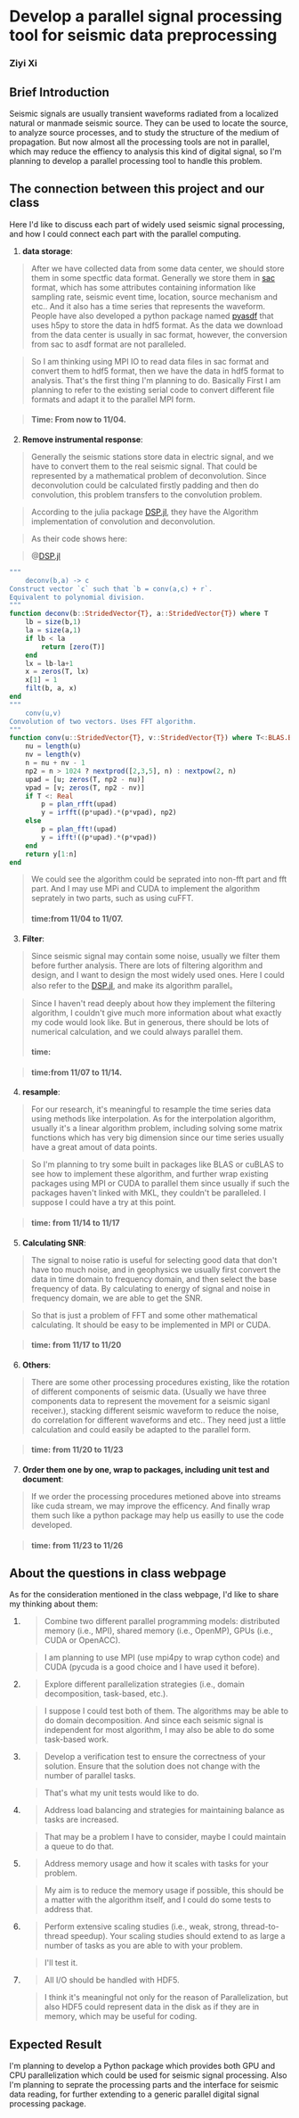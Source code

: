 # Develop a parallel signal processing tool for seismic data preprocessing
### Ziyi Xi

## Brief Introduction

Seismic signals are usually transient waveforms radiated from a localized natural or manmade
seismic source. They can be used to locate the source, to analyze source processes, and
to study the structure of the medium of propagation. But now almost all the processing tools are not in parallel, which may reduce the effiency to analysis this kind of digital signal, so I'm planning to develop a parallel processing tool to handle this problem.

## The connection between this project and our class

Here I'd like to discuss each part of widely used seismic signal processing, and how I could connect each part with the parallel computing.

1. **data storage**: 
>After we have collected data from some data center, we should store them in some spectfic data format. Generally we store them in [sac](https://ds.iris.edu/files/sac-manual/manual/file_format.html) format, which has some attributes containing information like sampling rate, seismic event time, location, source mechanism and etc.. And it also has a time series that represents the waveform. People have also developed a python package named [pyasdf](https://github.com/SeismicData/pyasdf) that uses h5py to store the data in hdf5 format. As the data we download from the data center is usually in sac format, however, the conversion from sac to asdf format are not paralleled. 

>So I am thinking using MPI IO to read data files in sac format and convert them to hdf5 format, then we have the data in hdf5 format to analysis. That's the first thing I'm planning to do. Basically First I am planning to refer to the existing serial code to convert different file formats and adapt it to the parallel MPI form.

> #### Time: From now to 11/04.

2. **Remove instrumental response**: 
>Generally the seismic stations store data in electric signal, and we have to convert them to the real seismic signal. That could be represented by a mathematical problem of deconvolution. Since deconvolution could be calculated firstly padding and then do convolution, this problem transfers to the convolution problem.

>According to the julia package [DSP.jl](https://github.com/JuliaDSP/DSP.jl), they have the Algorithm implementation of convolution and deconvolution.

>As their code shows here:

>@[DSP.jl](https://github.com/JuliaDSP/DSP.jl/blob/f3c9382ba995d6d5d2b06e517c77c9d5b99e0c82/src/dspbase.jl)
```julia
"""
    deconv(b,a) -> c
Construct vector `c` such that `b = conv(a,c) + r`.
Equivalent to polynomial division.
"""
function deconv(b::StridedVector{T}, a::StridedVector{T}) where T
    lb = size(b,1)
    la = size(a,1)
    if lb < la
        return [zero(T)]
    end
    lx = lb-la+1
    x = zeros(T, lx)
    x[1] = 1
    filt(b, a, x)
end
"""
    conv(u,v)
Convolution of two vectors. Uses FFT algorithm.
"""
function conv(u::StridedVector{T}, v::StridedVector{T}) where T<:BLAS.BlasFloat
    nu = length(u)
    nv = length(v)
    n = nu + nv - 1
    np2 = n > 1024 ? nextprod([2,3,5], n) : nextpow(2, n)
    upad = [u; zeros(T, np2 - nu)]
    vpad = [v; zeros(T, np2 - nv)]
    if T <: Real
        p = plan_rfft(upad)
        y = irfft((p*upad).*(p*vpad), np2)
    else
        p = plan_fft!(upad)
        y = ifft!((p*upad).*(p*vpad))
    end
    return y[1:n]
end
```
> We could see the algorithm could be seprated into non-fft part and fft part. And I may use MPi and CUDA to implement the algorithm seprately in two parts, such as using cuFFT.
> #### time:from 11/04 to 11/07.

3. **Filter**: 
>Since seismic signal may contain some noise, usually we filter them before further analysis. There are lots of filtering algorithm and design, and I want to design the most widely used ones. Here I could also refer to the [DSP.jl](https://github.com/JuliaDSP/DSP.jl/tree/master/src/Filters), and make its algorithm parallel。

>Since I haven't read deeply about how they implement the filtering algorithm, I couldn't give much more information about what exactly my code would look like. But in generous, there should be lots of numerical calculation, and we could always parallel them.
> #### time: 

> #### time:from 11/07 to 11/14. 
4. **resample**: 
>For our research, it's meaningful to resample the time series data using methods like interpolation. As for the interpolation algorithm, usually it's a linear algorithm problem, including solving some matrix functions which has very big dimension since our time series usually have a great amout of data points.

>So I'm planning to try some built in packages like BLAS or cuBLAS to see how to implement these algorithm, and further wrap existing packages using MPI or CUDA to parallel them since usually if such the packages haven't linked with MKL, they couldn't be paralleled. I suppose I could have a try at this point.

> #### time: from 11/14 to 11/17

5. **Calculating SNR**: 
>The signal to noise ratio is useful for selecting good data that don't have too much noise, and in geophysics we usually first convert the data in time domain to frequency domain, and then select the base frequency of data. By calculating to energy of signal and noise in frequency domain, we are able to get the SNR.

>So that is just a problem of FFT and some other mathematical calculating. It should be easy to be implemented in MPI or CUDA.

> #### time: from 11/17 to 11/20

6. **Others**: 
>There are some other processing procedures existing, like the rotation of different components of seismic data. (Usually we have three components data to represent the movement for a seismic siganl receiver.), stacking different seismic waveform to reduce the noise, do correlation for different waveforms and etc.. They need just a little calculation and could easily be adapted to the parallel form.

> #### time: from 11/20 to 11/23

7. **Order them one by one, wrap to packages, including unit test and document**: 
>If we order the processing procedures metioned above into streams like cuda stream, we may improve the efficency. And finally wrap them such like a python package may help us easilly to use the code developed.

> #### time: from 11/23 to 11/26

## About the questions in class webpage
As for the consideration mentioned in the class webpage, I'd like to share my thinking about them:
1. >Combine two different parallel programming models: distributed memory (i.e., MPI), shared memory (i.e., OpenMP), GPUs (i.e., CUDA or OpenACC).

   >I am planning to use MPI (use mpi4py to wrap cython code) and CUDA (pycuda is a good choice and I have used it before).

2. >Explore different parallelization strategies (i.e., domain decomposition, task-based, etc.).

   >I suppose I could test both of them. The algorithms may be able to do domain decomposition. And since each seismic          signal is independent for most algorithm, I may also be able to do some task-based work.
   
3. >Develop a verification test to ensure the correctness of your solution. Ensure that the solution does not change with      the number of parallel tasks.

   >That's what my unit tests would like to do.
   
4. >Address load balancing and strategies for maintaining balance as tasks are increased.

   >That may be a problem I have to consider, maybe I could maintain a queue to do that.
   
5. >Address memory usage and how it scales with tasks for your problem.

   >My aim is to reduce the memory usage if possible, this should be a matter with the algorithm itself, and I could do some    tests to address that.
   
6. >Perform extensive scaling studies (i.e., weak, strong, thread-to-thread speedup). Your scaling studies should extend to    as large a number of tasks as you are able to with your problem.

   >I'll test it.
   
7. >All I/O should be handled with HDF5.

   >I think it's meaningful not only for the reason of Parallelization, but also HDF5 could represent data in the disk as if    they are in memory, which may be useful for coding.
   
   
## Expected Result

I'm planning to develop a Python package which provides both GPU and CPU parallelization which could be used for seismic signal processing. Also I'm planning to seprate the processing parts and the interface for seismic data reading, for further extending to a generic parallel digital signal processing package.
